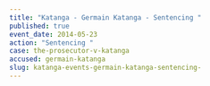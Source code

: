 ```yaml
---
title: "Katanga - Germain Katanga - Sentencing "
published: true
event_date: 2014-05-23
action: "Sentencing "
case: the-prosecutor-v-katanga
accused: germain-katanga
slug: katanga-events-germain-katanga-sentencing-
---
```

